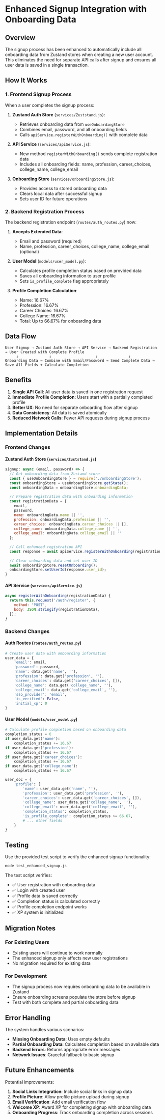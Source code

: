 # Enhanced Signup Integration with Onboarding Data

## Overview

The signup process has been enhanced to automatically include all onboarding data from Zustand stores when creating a new user account. This eliminates the need for separate API calls after signup and ensures all user data is saved in a single transaction.

## How It Works

### 1. Frontend Signup Process

When a user completes the signup process:

1. **Zustand Auth Store** (`services/Zuststand.js`):
   - Retrieves onboarding data from `useOnboardingStore`
   - Combines email, password, and all onboarding fields
   - Calls `apiService.registerWithOnboarding()` with complete data

2. **API Service** (`services/apiService.js`):
   - New method `registerWithOnboarding()` sends complete registration data
   - Includes all onboarding fields: name, profession, career_choices, college_name, college_email

3. **Onboarding Store** (`services/onboardingStore.js`):
   - Provides access to stored onboarding data
   - Clears local data after successful signup
   - Sets user ID for future operations

### 2. Backend Registration Process

The backend registration endpoint (`routes/auth_routes.py`) now:

1. **Accepts Extended Data**: 
   - Email and password (required)
   - Name, profession, career_choices, college_name, college_email (optional)

2. **User Model** (`models/user_model.py`):
   - Calculates profile completion status based on provided data
   - Saves all onboarding information to user profile
   - Sets `is_profile_complete` flag appropriately

3. **Profile Completion Calculation**:
   - Name: 16.67%
   - Profession: 16.67%
   - Career Choices: 16.67%
   - College Name: 16.67%
   - Total: Up to 66.67% for onboarding data

## Data Flow

```
User Signup → Zustand Auth Store → API Service → Backend Registration → User Created with Complete Profile
     ↓              ↓                    ↓              ↓
Onboarding Data → Combine with Email/Password → Send Complete Data → Save All Fields + Calculate Completion
```

## Benefits

1. **Single API Call**: All user data is saved in one registration request
2. **Immediate Profile Completion**: Users start with a partially completed profile
3. **Better UX**: No need for separate onboarding flow after signup
4. **Data Consistency**: All data is saved atomically
5. **Reduced Network Calls**: Fewer API requests during signup process

## Implementation Details

### Frontend Changes

#### Zustand Auth Store (`services/Zuststand.js`)
```javascript
signup: async (email, password) => {
  // Get onboarding data from Zustand store
  const { useOnboardingStore } = require('./onboardingStore');
  const onboardingStore = useOnboardingStore.getState();
  const onboardingData = onboardingStore.onboardingData;
  
  // Prepare registration data with onboarding information
  const registrationData = {
    email,
    password,
    name: onboardingData.name || '',
    profession: onboardingData.profession || '',
    career_choices: onboardingData.career_choices || [],
    college_name: onboardingData.college_name || '',
    college_email: onboardingData.college_email || ''
  };
  
  // Call enhanced registration API
  const response = await apiService.registerWithOnboarding(registrationData);
  
  // Clear onboarding data and set user ID
  await onboardingStore.resetOnboarding();
  onboardingStore.setUserId(response.user_id);
}
```

#### API Service (`services/apiService.js`)
```javascript
async registerWithOnboarding(registrationData) {
  return this.request('/auth/register', {
    method: 'POST',
    body: JSON.stringify(registrationData),
  });
}
```

### Backend Changes

#### Auth Routes (`routes/auth_routes.py`)
```python
# Create user data with onboarding information
user_data = {
    'email': email,
    'password': password,
    'name': data.get('name', ''),
    'profession': data.get('profession', ''),
    'career_choices': data.get('career_choices', []),
    'college_name': data.get('college_name', ''),
    'college_email': data.get('college_email', ''),
    'sso_provider': 'email',
    'is_verified': False,
    'initial_xp': 0
}
```

#### User Model (`models/user_model.py`)
```python
# Calculate profile completion based on onboarding data
completion_status = 0
if user_data.get('name'):
    completion_status += 16.67
if user_data.get('profession'):
    completion_status += 16.67
if user_data.get('career_choices'):
    completion_status += 16.67
if user_data.get('college_name'):
    completion_status += 16.67

user_doc = {
    'profile': {
        'name': user_data.get('name', ''),
        'profession': user_data.get('profession', ''),
        'career_choices': user_data.get('career_choices', []),
        'college_name': user_data.get('college_name', ''),
        'college_email': user_data.get('college_email', ''),
        'completion_status': completion_status,
        'is_profile_complete': completion_status >= 66.67,
        # ... other fields
    }
}
```

## Testing

Use the provided test script to verify the enhanced signup functionality:

```bash
node test_enhanced_signup.js
```

The test script verifies:
- ✅ User registration with onboarding data
- ✅ Login with created user
- ✅ Profile data is saved correctly
- ✅ Completion status is calculated correctly
- ✅ Profile completion endpoint works
- ✅ XP system is initialized

## Migration Notes

### For Existing Users
- Existing users will continue to work normally
- The enhanced signup only affects new user registrations
- No migration required for existing data

### For Development
- The signup process now requires onboarding data to be available in Zustand
- Ensure onboarding screens populate the store before signup
- Test with both complete and partial onboarding data

## Error Handling

The system handles various scenarios:
- **Missing Onboarding Data**: Uses empty defaults
- **Partial Onboarding Data**: Calculates completion based on available data
- **Backend Errors**: Returns appropriate error messages
- **Network Issues**: Graceful fallback to basic signup

## Future Enhancements

Potential improvements:
1. **Social Links Integration**: Include social links in signup data
2. **Profile Picture**: Allow profile picture upload during signup
3. **Email Verification**: Add email verification flow
4. **Welcome XP**: Award XP for completing signup with onboarding data
5. **Onboarding Progress**: Track onboarding completion across sessions 